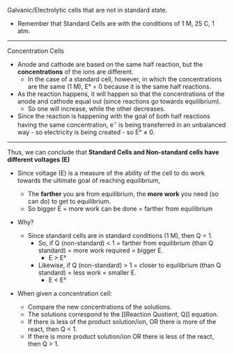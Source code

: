 
Galvanic/Electrolytic cells that are not in standard state.
- Remember that Standard Cells are with the conditions of 1 M, 25 C, 1 atm.


---
Concentration Cells
- Anode and cathode are based on the same half reaction, but the **concentrations** of the ions are different.
	- In the case of a standard cell, however, in which the concentrations are the same (1 M), E° = 0 because it is the same half reactions.
- As the reaction happens, it will happen so that the concentrations of the anode and cathode equal out (since reactions go towards equilibrium).
	- So one will increase, while the other decreases.
- Since the reaction is happening with the goal of both half reactions having the same concentration, e$^-$ is being transferred in an unbalanced way - so electricity is being created - so E° ≠ 0.

---
Thus, we can conclude that **Standard Cells and Non-standard cells have different voltages (E)**

- Since voltage (E) is a measure of the ability of the cell to do work towards the ultimate goal of reaching equilibrium,
	- The **farther** you are from equilibrium, the **more work** you need (so can do) to get to equilibrium. 
	- So bigger E = more work can be done = farther from equilibrium

- Why?
	- Since standard cells are in standard conditions (1 M), then Q = 1.
		- So, if Q (non-standard) < 1 = farther from equilibrium (than Q standard) = more work required = bigger E.
			- E > E°
		- Likewise, if Q (non-standard) > 1 = closer to equilibrium (than Q standard) = less work = smaller E.
			- E < E°

- When given a concentration cell:
	- Compare the new concentrations of the solutions.
	- The solutions correspond to the [[Reaction Quotient, Q]] equation.
	- If there is less of the product solution/ion, OR there is more of the react, then Q < 1.
	- If there is more product solution/ion OR there is less of the react, then Q > 1.